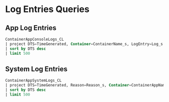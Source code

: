 # Log Entries Queries

## App Log Entries

``` sql
ContainerAppConsoleLogs_CL 
| project DTS=TimeGenerated, Container=ContainerName_s, LogEntry=Log_s
| sort by DTS desc
| limit 500
```

## System Log Entries

``` sql
ContainerAppSystemLogs_CL 
| project DTS=TimeGenerated, Reason=Reason_s, Container=ContainerAppName_s, Source=EventSource_s, Level, LogEntry=Log_s
| sort by DTS desc
| limit 500
```
